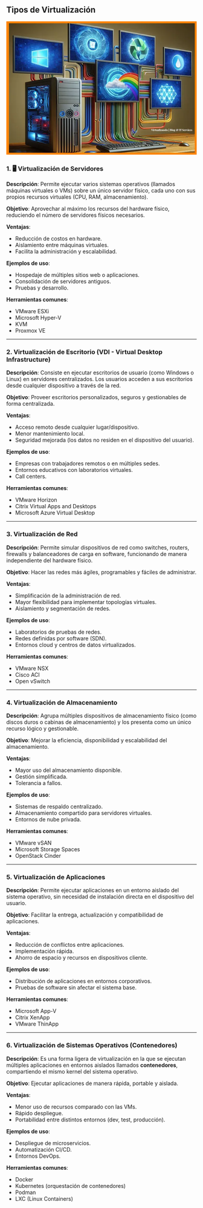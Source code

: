 ##  **Tipos de Virtualización**

![tipos](img/tipos.jpg)

### 1. 🖥️ **Virtualización de Servidores**

**Descripción**:
Permite ejecutar varios sistemas operativos (llamados máquinas virtuales o VMs) sobre un único servidor físico, cada uno con sus propios recursos virtuales (CPU, RAM, almacenamiento).

**Objetivo**:
Aprovechar al máximo los recursos del hardware físico, reduciendo el número de servidores físicos necesarios.

**Ventajas**:

* Reducción de costos en hardware.
* Aislamiento entre máquinas virtuales.
* Facilita la administración y escalabilidad.

**Ejemplos de uso**:

* Hospedaje de múltiples sitios web o aplicaciones.
* Consolidación de servidores antiguos.
* Pruebas y desarrollo.

**Herramientas comunes**:

* VMware ESXi
* Microsoft Hyper-V
* KVM
* Proxmox VE

---

### 2.  **Virtualización de Escritorio (VDI - Virtual Desktop Infrastructure)**

**Descripción**:
Consiste en ejecutar escritorios de usuario (como Windows o Linux) en servidores centralizados. Los usuarios acceden a sus escritorios desde cualquier dispositivo a través de la red.

**Objetivo**:
Proveer escritorios personalizados, seguros y gestionables de forma centralizada.

**Ventajas**:

* Acceso remoto desde cualquier lugar/dispositivo.
* Menor mantenimiento local.
* Seguridad mejorada (los datos no residen en el dispositivo del usuario).

**Ejemplos de uso**:

* Empresas con trabajadores remotos o en múltiples sedes.
* Entornos educativos con laboratorios virtuales.
* Call centers.

**Herramientas comunes**:

* VMware Horizon
* Citrix Virtual Apps and Desktops
* Microsoft Azure Virtual Desktop

---

### 3.  **Virtualización de Red**

**Descripción**:
Permite simular dispositivos de red como switches, routers, firewalls y balanceadores de carga en software, funcionando de manera independiente del hardware físico.

**Objetivo**:
Hacer las redes más ágiles, programables y fáciles de administrar.

**Ventajas**:

* Simplificación de la administración de red.
* Mayor flexibilidad para implementar topologías virtuales.
* Aislamiento y segmentación de redes.

**Ejemplos de uso**:

* Laboratorios de pruebas de redes.
* Redes definidas por software (SDN).
* Entornos cloud y centros de datos virtualizados.

**Herramientas comunes**:

* VMware NSX
* Cisco ACI
* Open vSwitch

---

### 4.  **Virtualización de Almacenamiento**

**Descripción**:
Agrupa múltiples dispositivos de almacenamiento físico (como discos duros o cabinas de almacenamiento) y los presenta como un único recurso lógico y gestionable.

**Objetivo**:
Mejorar la eficiencia, disponibilidad y escalabilidad del almacenamiento.

**Ventajas**:

* Mayor uso del almacenamiento disponible.
* Gestión simplificada.
* Tolerancia a fallos.

**Ejemplos de uso**:

* Sistemas de respaldo centralizado.
* Almacenamiento compartido para servidores virtuales.
* Entornos de nube privada.

**Herramientas comunes**:

* VMware vSAN
* Microsoft Storage Spaces
* OpenStack Cinder

---

### 5.  **Virtualización de Aplicaciones**

**Descripción**:
Permite ejecutar aplicaciones en un entorno aislado del sistema operativo, sin necesidad de instalación directa en el dispositivo del usuario.

**Objetivo**:
Facilitar la entrega, actualización y compatibilidad de aplicaciones.

**Ventajas**:

* Reducción de conflictos entre aplicaciones.
* Implementación rápida.
* Ahorro de espacio y recursos en dispositivos cliente.

**Ejemplos de uso**:

* Distribución de aplicaciones en entornos corporativos.
* Pruebas de software sin afectar el sistema base.

**Herramientas comunes**:

* Microsoft App-V
* Citrix XenApp
* VMware ThinApp

---

### 6.  **Virtualización de Sistemas Operativos (Contenedores)**

**Descripción**:
Es una forma ligera de virtualización en la que se ejecutan múltiples aplicaciones en entornos aislados llamados **contenedores**, compartiendo el mismo kernel del sistema operativo.

**Objetivo**:
Ejecutar aplicaciones de manera rápida, portable y aislada.

**Ventajas**:

* Menor uso de recursos comparado con las VMs.
* Rápido despliegue.
* Portabilidad entre distintos entornos (dev, test, producción).

**Ejemplos de uso**:

* Despliegue de microservicios.
* Automatización CI/CD.
* Entornos DevOps.

**Herramientas comunes**:

* Docker
* Kubernetes (orquestación de contenedores)
* Podman
* LXC (Linux Containers)





